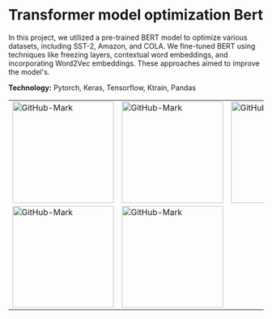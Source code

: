 # Transformer model optimization Bert

In this project, we utilized a pre-trained BERT model to optimize various datasets, including SST-2, Amazon, and COLA. We fine-tuned BERT using
techniques like freezing layers, contextual word embeddings, and incorporating Word2Vec embeddings. These approaches aimed to improve the
model's.

**Technology:** Pytorch, Keras, Tensorflow, Ktrain, Pandas

<table border="0">
  <tr>
    <td><img src="https://drive.google.com/uc?export=view&id=1pCYER9BFdKV5xt80_A8MyGHQOsrc5fR6" alt="GitHub-Mark" width="200"></td>
    <td><img src="https://drive.google.com/uc?export=view&id=1w9NlZdoxwAOvCWY_ab2V0KGWB5Qc-Edb" alt="GitHub-Mark" width="200"></td>
    <td><img src="https://drive.google.com/uc?export=view&id=1W_vy4hGnCbwWrIKN0nRumM_nn3MCgjH8" alt="GitHub-Mark" width="200"></td>
</tr>
  <tr>
    <td><img src="https://drive.google.com/uc?export=view&id=1AKkSxguek7Dnjqncd-85JLec0A9dt-A_" alt="GitHub-Mark" width="200"></td>
    <td><img src="https://drive.google.com/uc?export=view&id=1Nk-IYNFRGokvspLSh_hUVichXV4kZPsd" alt="GitHub-Mark" width="200"></td>
    
    
  </tr>
</table>
